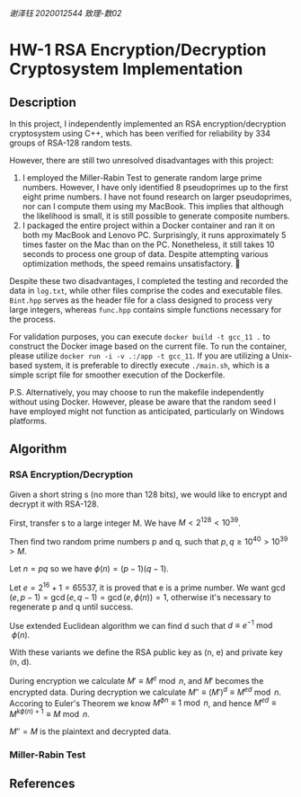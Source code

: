 *谢泽钰 2020012544 致理-数02*

# HW-1 RSA Encryption/Decryption Cryptosystem Implementation

## Description

In this project, I independently implemented an RSA encryption/decryption cryptosystem using C++, which has been verified for reliability by 334 groups of RSA-128 random tests.

However, there are still two unresolved disadvantages with this project:

1. I employed the Miller-Rabin Test to generate random large prime numbers. However, I have only identified 8 pseudoprimes up to the first eight prime numbers. I have not found research on larger pseudoprimes, nor can I compute them using my MacBook. This implies that although the likelihood is small, it is still possible to generate composite numbers.
2. I packaged the entire project within a Docker container and ran it on both my MacBook and Lenovo PC. Surprisingly, it runs approximately 5 times faster on the Mac than on the PC. Nonetheless, it still takes 10 seconds to process one group of data. Despite attempting various optimization methods, the speed remains unsatisfactory. 🐌

Despite these two disadvantages, I completed the testing and recorded the data in `log.txt`, while other files comprise the codes and executable files. `Bint.hpp` serves as the header file for a class designed to process very large integers, whereas `func.hpp` contains simple functions necessary for the process.

For validation purposes, you can execute `docker build -t gcc_11 .` to construct the Docker image based on the current file. To run the container, please utilize `docker run -i -v .:/app -t gcc_11`. If you are utilizing a Unix-based system, it is preferable to directly execute `./main.sh`, which is a simple script file for smoother execution of the Dockerfile.

P.S. Alternatively, you may choose to run the makefile independently without using Docker. However, please be aware that the random seed I have employed might not function as anticipated, particularly on Windows platforms.

## Algorithm

### RSA Encryption/Decryption

Given a short string s (no more than 128 bits), we would like to encrypt and decrypt it with RSA-128.

First, transfer s to a large integer M. We have $M<2^{128}<10^{39}$.

Then find two random prime numbers p and q, such that $p,q\geq10^{40}>10^{39}>M$.

Let $n=pq$ so we have $\phi(n)=(p-1)(q-1)$.

Let $e=2^{16}+1=65537$​, it is proved that e is a prime number. We want $\gcd(e,p-1)=\gcd(e,q-1)=\gcd(e,\phi(n))=1$, otherwise it's necessary to regenerate p and q until success.

Use extended Euclidean algorithm we can find d such that $d\equiv e^{-1}\bmod{\phi(n)}$.

With these variants we define the RSA public key as (n, e) and private key (n, d).

During encryption we calculate $M'\equiv M^e\bmod{n}$, and $M'$ becomes the encrypted data. During decryption we calculate $M''\equiv(M')^d\equiv M^{ed}\bmod{n}$. Accoring to Euler's Theorem we know $M^{\phi{n}}\equiv 1\bmod{n}$, and hence $M^{ed}\equiv M^{k\phi(n)+1}\equiv M\bmod{n}$​.

$M''=M$ is the plaintext and decrypted data.

### Miller-Rabin Test

## References
